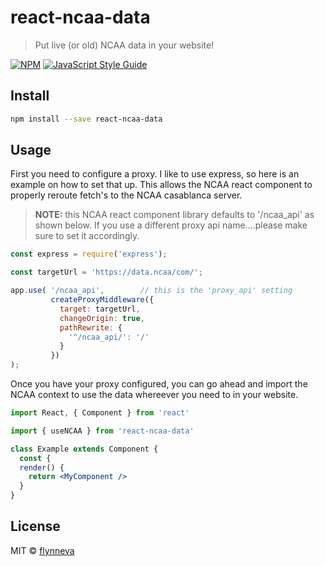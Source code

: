 # react-ncaa-data

> Put live (or old) NCAA data in your website!

[![NPM](https://img.shields.io/npm/v/react-ncaa-data.svg)](https://www.npmjs.com/package/react-ncaa-data) [![JavaScript Style Guide](https://img.shields.io/badge/code_style-standard-brightgreen.svg)](https://standardjs.com)

## Install

```bash
npm install --save react-ncaa-data
```

## Usage

First you need to configure a proxy. I like to use express, so here is an example on how to set that up. This allows the NCAA react component to properly reroute fetch's to the NCAA casablanca server.

> **NOTE:** this NCAA react component library defaults to '/ncaa_api' as shown below. If you use a different proxy api name....please make sure to set it accordingly.

```js
const express = require('express');

const targetUrl = 'https://data.ncaa/com/';

app.use( '/ncaa_api',        // this is the 'proxy_api' setting
         createProxyMiddleware({
           target: targetUrl,
           changeOrigin: true,
           pathRewrite: {
             '^/ncaa_api/': '/'
           }
         })
);

```

Once you have your proxy configured, you can go ahead and import the NCAA context to use the data whereever you need to in your website.

```jsx
import React, { Component } from 'react'

import { useNCAA } from 'react-ncaa-data'

class Example extends Component {
  const { 
  render() {
    return <MyComponent />
  }
}
```

## License

MIT © [flynneva](https://github.com/flynneva)
